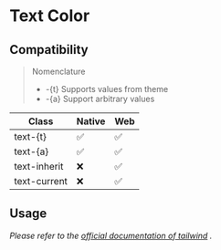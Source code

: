 # Text Color

## Compatibility

> Nomenclature
> - -{t} Supports values from theme
> - -{a} Support arbitrary values  

| Class           | Native | Web |
| --------------- | ------ | --- |
| text-{t}     | ✅     | ✅  |
| text-{a}     | ✅     | ✅  |
| text-inherit    | ❌     | ✅  |
| text-current   | ❌     | ✅  |

## Usage

_Please refer to the [official documentation of tailwind](https://tailwindcss.com/docs/text-color) ._
